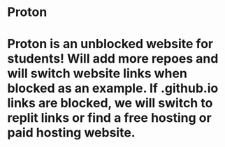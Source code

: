 # Proton

<h1> Proton is an unblocked website for students! Will add more repoes and will switch website links when blocked as an example. If .github.io links are blocked, we will switch to replit links or find a free hosting or paid hosting website.</h1>
